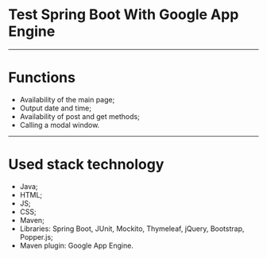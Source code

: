 # Test Spring Boot With Google App Engine
---
# Functions
- Availability of the main page;
- Output date and time;
- Availability of post and get methods;
- Calling a modal window.
---
# Used stack technology
- Java;
- HTML;
- JS;
- CSS;
- Maven;
- Libraries: Spring Boot, JUnit, Mockito, Thymeleaf, jQuery, Bootstrap, Popper.js;
- Maven plugin: Google App Engine.